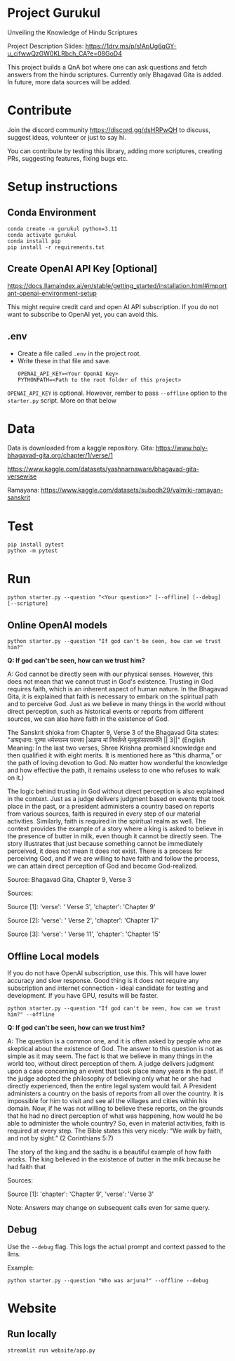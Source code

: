 # Project Gurukul
Unveiling the Knowledge of Hindu Scriptures

Project Description Slides: https://1drv.ms/p/s!ApUg6qGY-u_cifwwQzGW0KLRbch_CA?e=08GoD4

This project builds a QnA bot where one can ask questions and fetch answers from the hindu scriptures.
Currently only Bhagavad Gita is added. In future, more data sources will be added.

# Contribute

Join the discord community https://discord.gg/dsHRPwQH to discuss, suggest ideas, volunteer or just to say hi.

You can contribute by testing this library, adding more scriptures, creating PRs, suggesting features, fixing bugs etc. 

# Setup instructions


## Conda Environment
```
conda create -n gurukul python=3.11
conda activate gurukul
conda install pip
pip install -r requirements.txt
```

## Create OpenAI API Key [Optional]
https://docs.llamaindex.ai/en/stable/getting_started/installation.html#important-openai-environment-setup

This might require credit card and open AI API subscription. If you do not want to subscribe to OpenAI yet, you can avoid this.

## .env
- Create a file called `.env` in the project root.
- Write these in that file and save.
  ```
  OPENAI_API_KEY=<Your OpenAI Key>
  PYTHONPATH=<Path to the root folder of this project>
  ```

`OPENAI_API_KEY` is optional. However, rember to pass `--offline` option to the `starter.py` script. More on that below

# Data
Data is downloaded from a kaggle repository.
Gita: 
https://www.holy-bhagavad-gita.org/chapter/1/verse/1

https://www.kaggle.com/datasets/yashnarnaware/bhagavad-gita-versewise

Ramayana:
https://www.kaggle.com/datasets/subodh29/valmiki-ramayan-sanskrit


# Test

```
pip install pytest
python -m pytest
```
# Run

```
python starter.py --question "<Your question>" [--offline] [--debug] [--scripture]
```

## Online OpenAI models
```
python starter.py --question "If god can't be seen, how can we trust him?"
```
**Q: If god can't be seen, how can we trust him?**

A: God cannot be directly seen with our physical senses. However, this does not mean that we cannot trust in God's existence. Trusting in God requires faith, which is an inherent aspect of human nature. In the Bhagavad Gita, it is explained that faith is necessary to embark on the spiritual path and to perceive God. Just as we believe in many things in the world without direct perception, such as historical events or reports from different sources, we can also have faith in the existence of God.

The Sanskrit shloka from Chapter 9, Verse 3 of the Bhagavad Gita states: "अश्रद्दधाना: पुरुषा धर्मस्यास्य परन्तप |अप्राप्य मां निवर्तन्ते मृत्युसंसारवर्त्मनि || 3||" (English Meaning: In the last two verses, Shree Krishna promised knowledge and then qualified it with eight merits. It is mentioned here as “this dharma,” or the path of loving devotion to God. No matter how wonderful the knowledge and how effective the path, it remains useless to one who refuses to walk on it.)

The logic behind trusting in God without direct perception is also explained in the context. Just as a judge delivers judgment based on events that took place in the past, or a president administers a country based on reports from various sources, faith is required in every step of our material activities. Similarly, faith is required in the spiritual realm as well. The context provides the example of a story where a king is asked to believe in the presence of butter in milk, even though it cannot be directly seen. The story illustrates that just because something cannot be immediately perceived, it does not mean it does not exist. There is a process for perceiving God, and if we are willing to have faith and follow the process, we can attain direct perception of God and become God-realized.

Source: Bhagavad Gita, Chapter 9, Verse 3


Sources:

Source [1]: 'verse': ' Verse 3', 'chapter': 'Chapter 9'

Source [2]: 'verse': ' Verse 2', 'chapter': 'Chapter 17'

Source [3]: 'verse': ' Verse 11', 'chapter': 'Chapter 15'



## Offline Local models

If you do not have OpenAI subscription, use this. This will have lower accuracy and slow response. Good thing is it does not require any subscription and internet connection - ideal candidate for testing and development.
If you have GPU, results will be faster.

```
python starter.py --question "If god can't be seen, how can we trust him?" --offline
```

**Q: If god can't be seen, how can we trust him?**

A: The question is a common one, and it is often asked by people who are skeptical about the existence of God. The answer to this question is not as simple as it may seem. The fact is that we believe in many things in the world too, without direct perception of them. A judge delivers judgment upon a case concerning an event that took place many years in the past. If the judge adopted the philosophy of believing only what he or she had directly experienced, then the entire legal system would fail. A President administers a country on the basis of reports from all over the country. It is impossible for him to visit and see all the villages and cities within his domain. Now, if he was not willing to believe these reports, on the grounds that he had no direct perception of what was happening, how would he be able to administer the whole country? So, even in material activities, faith is required at every step. The Bible states this very nicely: “We walk by faith, and not by sight.” (2 Corinthians 5:7)

The story of the king and the sadhu is a beautiful example of how faith works. The king believed in the existence of butter in the milk because he had faith that


Sources:

Source [1]: 'chapter': 'Chapter 9', 'verse': 'Verse 3'


Note: Answers may change on subsequent calls even for same query.

## Debug
Use the `--debug` flag. This logs the actual prompt and context passed to the llms.

Example:
```
python starter.py --question "Who was arjuna?" --offline --debug
```

# Website

## Run locally
```
streamlit run website/app.py
```

